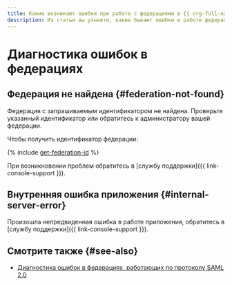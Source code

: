 ```yaml
---
title: Какие возникают ошибки при работе с федерациями в {{ org-full-name }}
description: Из статьи вы узнаете, какие бывают ошибки в работе федераций.
---
```


# Диагностика ошибок в федерациях

## Федерация не найдена {#federation-not-found}

Федерация с запрашиваемым идентификатором не найдена. Проверьте указанный идентификатор или обратитесь к администратору вашей федерации.

Чтобы получить идентификатор федерации:

{% include [get-federation-id](../_includes/organization/get-federation-id.md) %}

При возникновении проблем обратитесь в [службу поддержки]({{ link-console-support }}).

## Внутренняя ошибка приложения {#internal-server-error}

Произошла непредвиденная ошибка в работе приложения, обратитесь в [службу поддержки]({{ link-console-support }}).

## Смотрите также {#see-also}

* [Диагностика ошибок в федерациях, работающих по протоколу SAML 2.0](saml-diagnostics.md)
